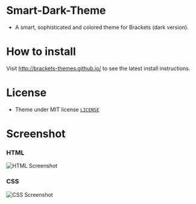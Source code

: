 # Smart-Dark-Theme
* A smart, sophisticated and colored theme for Brackets (dark version).

# How to install
Visit http://brackets-themes.github.io/ to see the latest install instructions.

# License
* Theme under MIT license [`LICENSE`](LICENSE)

# Screenshot

### HTML

![HTML Screenshot](https://github.com/gthibaud/Smart-Dark-Theme/blob/master/html.png)

### CSS

![CSS Screenshot](https://github.com/gthibaud/Smart-Dark-Theme/blob/master/css2.png)
